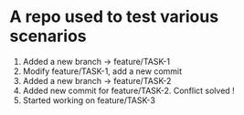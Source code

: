 # A repo used to test various scenarios #

1. Added a new branch -> feature/TASK-1
2. Modify feature/TASK-1, add a new commit
3. Added a new branch -> feature/TASK-2
4. Added new commit for feature/TASK-2. Conflict solved !
5. Started working on feature/TASK-3
